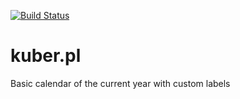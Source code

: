 [![Build Status](https://travis-ci.org/neu5/kuber.pl.svg?branch=master)](https://travis-ci.org/neu5/kuber.pl)

# kuber.pl
Basic calendar of the current year with custom labels
